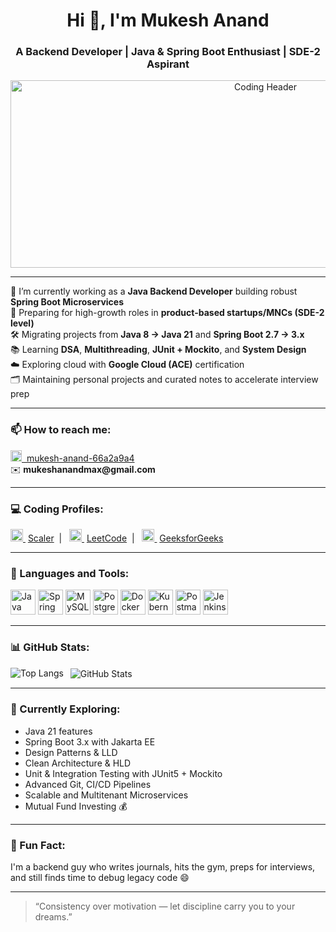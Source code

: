 <h1 align="center">Hi 👋, I'm Mukesh Anand</h1>
<h3 align="center">A Backend Developer | Java & Spring Boot Enthusiast | SDE-2 Aspirant</h3>

<p align="center">
  <img src="https://media.giphy.com/media/M9gbBd9nbDrOTu1Mqx/giphy.gif" alt="Coding Header" height="300" width="800">
</p>

---

🔭 I’m currently working as a **Java Backend Developer** building robust **Spring Boot Microservices**  
🎯 Preparing for high-growth roles in **product-based startups/MNCs (SDE-2 level)**  
🛠️ Migrating projects from **Java 8 → Java 21** and **Spring Boot 2.7 → 3.x**  
📚 Learning **DSA**, **Multithreading**, **JUnit + Mockito**, and **System Design**  
☁️ Exploring cloud with **Google Cloud (ACE)** certification  
🗂️ Maintaining personal projects and curated notes to accelerate interview prep

---

### 📫 How to reach me:
<p align="left">
  <a href="https://linkedin.com/in/mukesh-anand-66a2a9a4" target="_blank">
    <img src="https://cdn-icons-png.flaticon.com/512/174/174857.png" alt="LinkedIn" width="18" height="18">
    &nbsp;mukesh-anand-66a2a9a4
  </a><br>
  ✉️ <b>mukeshanandmax@gmail.com</b>
</p>

---

### 💻 Coding Profiles:
<p align="left">
  <a href="https://www.scaler.com/profile/your-username" target="_blank">
    <img src="https://assets-v2.scaler.com/assets/scaler-logo-dark-2be3a08e3f251126c6c5714cb6aeb53f202db0599743c203c0bcb6cd11cb3c63.png" alt="Scaler" width="20" height="20">
  </a>&nbsp;<a href="https://www.scaler.com/academy/profile/" target="_blank">Scaler</a>&nbsp;&nbsp;|&nbsp;&nbsp;

  <a href="https://leetcode.com/your-username" target="_blank">
    <img src="https://upload.wikimedia.org/wikipedia/commons/1/19/LeetCode_logo_black.png" alt="LeetCode" width="20" height="20">
  </a>&nbsp;<a href="https://leetcode.com/u/mukeshanandmax/" target="_blank">LeetCode</a>&nbsp;&nbsp;|&nbsp;&nbsp;

  <a href="https://auth.geeksforgeeks.org/user/your-username" target="_blank">
    <img src="https://media.geeksforgeeks.org/wp-content/cdn-uploads/gfg_200X200.png" alt="GFG" width="20" height="20">
  </a>&nbsp;<a href="https://www.geeksforgeeks.org/user/mukeshanand/" target="_blank">GeeksforGeeks</a>
</p>

---

### 🚀 Languages and Tools:
<p align="left">
  <a href="https://www.java.com" target="_blank"><img src="https://brandslogos.com/wp-content/uploads/images/large/java-logo-1.png" alt="Java" width="40" height="40"/></a>
  <a href="https://spring.io" target="_blank"><img src="https://www.vectorlogo.zone/logos/springio/springio-icon.svg" alt="Spring" width="40" height="40"/></a>
  <a href="https://www.mysql.com" target="_blank"><img src="https://www.svgrepo.com/show/303251/mysql-logo.svg" alt="MySQL" width="40" height="40"/></a>
  <a href="https://www.postgresql.org/" target="_blank"><img src="https://www.vectorlogo.zone/logos/postgresql/postgresql-icon.svg" alt="PostgreSQL" width="40" height="40"/></a>
  <a href="https://www.docker.com/" target="_blank"><img src="https://www.vectorlogo.zone/logos/docker/docker-icon.svg" alt="Docker" width="40" height="40"/></a>
  <a href="https://kubernetes.io/" target="_blank"><img src="https://www.vectorlogo.zone/logos/kubernetes/kubernetes-icon.svg" alt="Kubernetes" width="40" height="40"/></a>
  <a href="https://postman.com" target="_blank"><img src="https://www.vectorlogo.zone/logos/getpostman/getpostman-icon.svg" alt="Postman" width="40" height="40"/></a>
  <a href="https://www.jenkins.io" target="_blank"><img src="https://www.vectorlogo.zone/logos/jenkins/jenkins-icon.svg" alt="Jenkins" width="40" height="40"/></a>
</p>

---

### 📊 GitHub Stats:
<p>
  <img align="left" src="https://github-readme-stats.vercel.app/api/top-langs?username=mukeshanandmax&show_icons=true&locale=en&layout=compact" alt="Top Langs"/>
</p>

<p>&nbsp;
  <img align="center" src="https://github-readme-stats.vercel.app/api?username=mukeshanandmax&show_icons=true&locale=en" alt="GitHub Stats"/>
</p>

---

### 🧠 Currently Exploring:
- Java 21 features 
- Spring Boot 3.x with Jakarta EE
- Design Patterns & LLD
- Clean Architecture & HLD  
- Unit & Integration Testing with JUnit5 + Mockito  
- Advanced Git, CI/CD Pipelines  
- Scalable and Multitenant Microservices  
- Mutual Fund Investing 💰

---
### 💬 Fun Fact:
I'm a backend guy who writes journals, hits the gym, preps for interviews, and still finds time to debug legacy code 😄

---


> “Consistency over motivation — let discipline carry you to your dreams.”
